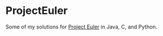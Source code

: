 # ProjectEuler

Some of my solutions for [Project Euler](https://projecteuler.net) in Java, C, and Python.
